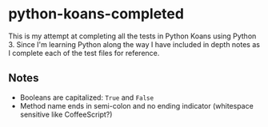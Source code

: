 # python-koans-completed

This is my attempt at completing all the tests in Python Koans using Python 3. Since I'm learning Python along the way I have included 
in depth notes as I complete each of the test files for reference.

## Notes

 * Booleans are capitalized: `True` and `False`
 * Method name ends in semi-colon and no ending indicator (whitespace sensitive like CoffeeScript?)
